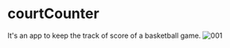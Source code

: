 # courtCounter
It's an app to keep the track of score of a basketball game.
![001](https://user-images.githubusercontent.com/72037888/151113963-d32cf71c-5cee-4d2f-b89c-b7df30190fef.jpeg)
